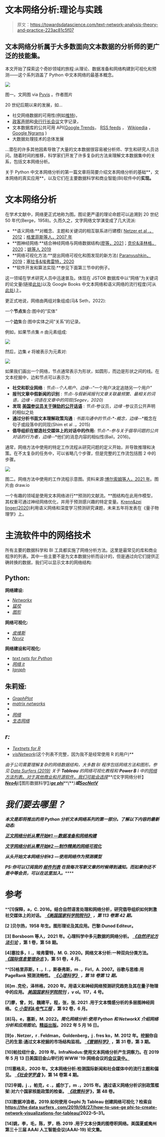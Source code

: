 # 文本网络分析:理论与实践

> 原文：<https://towardsdatascience.com/text-network-analysis-theory-and-practice-223ac81c5f07>

## 文本网络分析属于大多数面向文本数据的分析师的更广泛的技能集。

本文开始了探索这个奇妙领域的旅程:从理论、数据准备和网络构建到可视化和预测——这个系列涵盖了 Python 中文本网络的最基本概念。

![](img/72a9c96b19495d239861e1c6a0b06da1.png)

图一。文网图 via [Pyvis](https://pyvis.readthedocs.io/en/latest/) 。作者图片

20 世纪后期以来的发展，如…

*   社交网络数据的可用性(例如[推特](https://developer.twitter.com/en/docs/twitter-api))，
*   [政客声明](http://kremlin.ru/events/president/transcripts)和[央行行长会议](https://www.ecb.europa.eu/press/key/date/html/index.en.html)文字记录，
*   文本数据库的公共可用 API([Google Trends](https://pypi.org/project/pytrends/)， [RSS feeds](https://ec.europa.eu/eurostat/online-help/public/en/API_08_RSS_en/) ， [Wikipedia](https://www.programmableweb.com/api/wikipedia) ， [Google Ngrams](https://github.com/prasa-dd-vp/google_ngram_api) )
*   大数据处理技术的总体发展

…潜在的许多其他因素导致了大量的文本数据很容易被分析师、学生和研究人员访问。随着时间的推移，科学家们开发了许多复杂的方法来理解文本数据集中的关系，包括文本网络分析。

关于 Python 中文本网络分析的第一篇文章将简要介绍文本网络分析的基础**，文本网络的真实应用**，以及它们在主要数据科学和商业智能(BI)软件中的**实现。**

# 文本网络分析

在学术文献中，网络更正式地称为图。图论更严谨的理论命题可以追溯到 20 世纪 50 年代(Berge，1958)。久而久之，文字网络文学演变成了几大流派:

*   **语义网络:**对概念、主题和关键词的相互联系进行建模( [Netzer et al .，2012](https://pubsonline.informs.org/doi/10.1287/mksc.1120.0713)；[格里菲斯等人，2007 年](https://journals.sagepub.com/doi/10.1111/j.1467-9280.2007.02027.x)
*   **图神经网络:**结合神经网络与网络数据结构([廖等，2021](https://www.sciencedirect.com/science/article/abs/pii/S0045790621001051)；[克伦&泽林格，2020](https://www.pnas.org/doi/10.1073/pnas.1914370116)；[姚等人 2019](http://1.15.185.141/ir2019fall/pdf/wuhaoming.pdf)
*   **网络可视化方法:**提出网络可视化和图发现的新方法( [Paranyushkin，2019](https://noduslabs.com/wp-content/uploads/2019/06/InfraNodus-Paranyushkin-WWW19-Conference.pdf)；[塞拉多&埃弗雷特，2020](https://www.sciencedirect.com/science/article/abs/pii/S0268401218313914)
*   **软件开发和算法实现:**参见下面第三节中的例子。

这一领域在学术研究人员中迅速普及。体现在 JSTOR 数据库中以“网络”为关键词的论文量(链接[此处](https://constellate.org/builder/?keyword=network&unigrams=patients%2C+social))以及 Google Books 中文本网络和语义网络的流行程度(可从[此处](https://books.google.com/ngrams/graph?content=text+network%2C+semantic+network+analysis&year_start=1800&year_end=2019&corpus=26&smoothing=3&direct_url=t1%3B%2Ctext%20network%3B%2Cc0%3B.t1%3B%2Csemantic%20network%20analysis%3B%2Cc0#t1%3B%2Ctext%20network%3B%2Cc0%3B.t1%3B%2Csemantic%20network%20analysis%3B%2Cc00))上。

更正式地说，网络由两组对象组成(马& Seth，2022):

一个**节点**集合:图中的“实体”

一个**边**集合:图中实体之间“关系”的记录。

例如，如果节点集 *n* 由元素组成:

![](img/ec83c1fbfb244e0c71bcf9e5408a4e16.png)

然后，边集 *e* 将被表示为元素对:

![](img/4f6c3cb6a98d468fac3fc304b8e376b4.png)

如果我们画出一个网络，节点通常表示为形状，如圆形，而边是形状之间的线。在文本挖掘中，边和节点可以表示为:

*   **社交和职业网络** : *节点*-*-*个人用户、*边缘*-*-*“一个用户决定追随另一个用户”
*   **报刊文章中假新闻的识别** : *节点*-*与假新闻报刊文章关联最频繁、最相关的词语，*边缘* - 词语在文章中的同现(Segev，2020)*
*   **发现** [**美国参议员关于弹劾的公开话语**](https://www.jboy.space/blog/enemies-foreign-and-partisan.html) : *节点*-参议员，*边缘* -参议员公开声明的相似之处
*   **通过分析书面文本理解政策沟通** : *书面沟通中的节点*-*-*概念，*边缘*-*-*概念在句子或段落中的同现(Shim et al .，2015)
*   **倡导组织在塑造社交媒体上的对话中的作用:** *节点*-*-*参与关于倡导问题的公共对话的行为者，*边缘*-*-*他们的消息内容的相似性(Bail，2016)。

通常，网络方法中使用的特定工作流程从研究问题的定义开始，并导致推理和决策。在不太复杂的任务中，可以省略几个步骤，但是完整的工作流包括图 2 中的步骤。

![](img/f773523881e953ab89b78786170dc14b.png)

图二。网络方法中使用的工作流程示意图。资料来源:[博尔索姆等人，2021 年](https://www.nature.com/articles/s43586-021-00055-w.pdf)。图片由 draw.io

一个有趣的领域是使用文本网络进行**预测的文献流。**图结构在此用作模型，其权重可通过神经网络优化，并用于预测感兴趣的特定变量。[Krenn&zei linger(2020)](https://www.pnas.org/doi/10.1073/pnas.1914370116)利用语义网络和深度学习预测研究课题，未来五年将发表在《量子物理学》上。

# **主流软件中的网络技术**

所有主要的数据科学和 BI 工具都实施了网络分析方法。这里是最常见的库和商业程序的列表。其中一些主要不是为文本数据分析而设计的，但是通过向它们提供正确转换的数据，我们可以显示文本的网络结构:

## Python:

**网络建设:**

*   [*Networkx*](https://pypi.org/project/networkx/)
*   [*猛咬*](https://snap.stanford.edu/snappy/index.html)
*   [*图形*](https://pypi.org/project/GraphiPy/)

**网络可视化:**

*   [*皮维斯*](https://pyvis.readthedocs.io/en/latest/)
*   [*Nxviz*](https://pypi.org/project/nxviz/)

**网络建设和可视化:**

*   [*text nets for Python*](https://textnets.readthedocs.io/en/stable/)
*   [*网络 it*](https://networkit.github.io/)
*   [*Igraph*](https://igraph.org/python/)

## 朱莉娅:

*   [*GraphPlot*](https://github.com/JuliaGraphs/GraphPlot.jl)
*   [*matrix networks*](https://juliapackages.com/p/matrixnetworks)
*   [](https://juliapackages.com/p/evolvinggraphs)
*   *[*网络*](https://juliapackages.com/p/networks)*
*   *[*生态网络*](http://docs.ecojulia.org/EcologicalNetworks.jl/stable/#EcologicalNetworks)*

## *r:*

*   *[*Textnets for R*](https://github.com/cbail/textnets)*
*   *[*visNetwork*](https://datastorm-open.github.io/visNetwork/)*(这个列表不完整，因为我不是经常使用 R 的用户)**

*由于公司需要理解复杂的网络数据结构，大多数 BI 程序包括网络方法和图形。参见 [Data Surfers (2019)](https://thedatasurfers.com/2019/08/27/how-to-use-gephi-to-create-network-visualizations-for-tableau/) 关于 **Tableau** 的网络可视化教程和 **Power B** I 中的[网络方法列表。对于其他商业和开源软件，我们可能会选择](https://appsource.microsoft.com/en-us/marketplace/apps?search=network&page=1&product=power-bi%3Bpower-bi-visuals)[](https://infranodus.com/)**(*【文字网络分析】*[**Neo4j**](https://neo4j.com/product/)(*【图形数据科学】*)[**ge phi**](https://gephi.org/)**(****)**或[**SocNetV**](https://socnetv.org/)***

# *****我们要去哪里？*****

*****本文是即将推出的用 Python 分析文本网络系列的第一部分。了解以下内容的最新动态:*****

*****[**正文网络分析从零开始#1 —数据准备和网络构建**](https://petrkorab.medium.com/text-network-analysis-a-concise-review-of-network-construction-methods-8e875108f058)*****

*****[**文字网络分析从零开始#2 —制作精美的网络可视化**](/text-network-analysis-generate-beautiful-network-visualisations-a373dbe183ca)*****

*******从头开始文本网络分析#3 —使用网络作为预测模型*******

******PS:你可以订阅我的* [*邮件列表*](https://medium.com/subscribe/@petrkorab) *在我每次写新文章的时候得到通知。而如果你还不是中等会员，可以在这里加入*[](https://medium.com/@petrkorab/membership)**。*******

# ******参考******

******[1]保释，a，C. 2016。结合自然语言处理和网络分析，研究倡导组织如何刺激社交媒体上的对话。 [*《美国国家科学院院刊》*](https://www.pnas.org/doi/pdf/10.1073/pnas.1607151113) *，*第 113 卷第 42 期。******

******[2 ]贝尔热，1958 年生。图形理论及其应用。巴黎:Dunod Editeur。******

******[3] Borsboom 等人，2021 年。心理科学中多元数据的网络分析。 [*《自然评论方法引论*](https://www.nature.com/articles/s43586-021-00055-w.pdf) ，第 1 卷，第 58 期。******

******[4]塞拉多，l .，埃弗雷特，M. G. 2020。网络文本分析:一种双向分类方法。 [*《国际信息管理杂志*](https://www.sciencedirect.com/science/article/abs/pii/S0268401218313914) 》，第 51 卷，4 月。******

******[5]格里菲斯，t .，l .，斯泰弗斯，m .，Firl，A. 2007。谷歌与思维:用 PageRank 预测流畅性。 [*《心理科学》*](https://journals.sagepub.com/doi/10.1111/j.1467-9280.2007.02027.x) *，*第 18 卷第 12 期。******

******[6]m .克伦，泽林格，2020 年。用语义和神经网络预测研究趋势及其在量子物理中的应用。 [*美国国家科学院院刊*](https://www.pnas.org/doi/10.1073/pnas.1914370116) *，v* ol。117，4 号。******

******[7]廖，曾，刘，魏建平，程，张，张. 2021 .用于文本情感分析的多层图神经网络。 [C *小型机&电气工程*](https://www.sciencedirect.com/science/article/abs/pii/S0045790621001051) ，第 92 卷，6 月。******

******[8]马，e，塞斯，M. 2022。*简化网络分析:使用 Python 和 NetworkX 介绍网络分析和应用图论*。[精益出版](https://leanpub.com/nams)。2022 年 5 月 16 日。******

******[9]o . Netzer，r . Feldman，Goldenberg，j . fres ko，M. 2012 年。挖掘你自己的生意:通过文本挖掘的市场结构监视。 [*《营销科学》*](https://pubsonline.informs.org/doi/10.1287/mksc.1120.0713) ，第 31 卷，第 3 期。******

******[10]帕拉纽什金，2019 年。InfraNodus:使用文本网络分析产生洞察力。在 2019 年 5 月 13 日美国旧金山举行的 WWW '19:网络会议的[会议录中。](https://noduslabs.com/wp-content/uploads/2019/06/InfraNodus-Paranyushkin-WWW19-Conference.pdf)******

******[11]塞格夫，2020 年。文本网络分析:检测国际新闻和社会媒体中的流行主题和偏见。 [*《社会学罗盘*](https://compass.onlinelibrary.wiley.com/doi/abs/10.1111/soc4.12779) 》，第 14 卷第 4 期。******

******[12]辛姆，j .，帕克，c .，威尔丁，m .，2015 年。通过语义网络分析识别政策框架:对六个国家核能政策的检查。 [*《政策科学*](https://link.springer.com/article/10.1007/s11077-015-9211-3) 》，第 48 卷。******

******[13]数据冲浪者。2019.如何使用 Gephi 为 Tableau 创建网络可视化？检索自[https://the data surfers . com/2019/08/27/how-to-use-ge phi-to-create-network-visualizations-for-tableau/](https://thedatasurfers.com/2019/08/27/how-to-use-gephi-to-create-network-visualizations-for-tableau/)2022–5–31。******

******[14]姚，李，毛，陈，罗，杨. 2019 .用于文本分类的图卷积网络。美国夏威夷州第三十三届 AAAI 人工智能会议(AAAI-19) 论文集。******